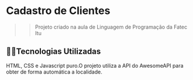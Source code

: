 # Cadastro de Clientes

> > Projeto criado na aula de Linguagem de Programação da Fatec Itu

## 🚀🚀Tecnologias Utilizadas

HTML, CSS e Javascript puro.O projeto utiliza a API do AwesomeAPI para obter de forma automática a localidade.
